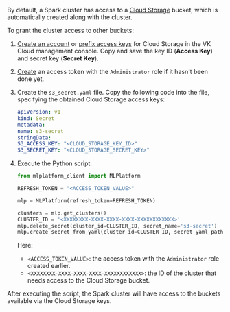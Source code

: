 By default, a Spark cluster has access to a [Cloud Storage](/en/storage/s3) bucket, which is automatically created along with the cluster.

To grant the cluster access to other buckets:

1. [Create an account](/ru/storage/s3/instructions/access-management/access-keys "change-lang") or [prefix access keys](/ru/storage/s3/instructions/buckets/bucket-keys "change-lang") for Cloud Storage in the VK Cloud management console. Copy and save the key ID (**Access Key**) and secret key (**Secret Key**).
1. [Create](/ru/ml/spark-to-k8s/ml-platform-library/authz "change-lang") an access token with the `Administrator` role if it hasn't been done yet.
1. Create the `s3_secret.yaml` file. Copy the following code into the file, specifying the obtained Cloud Storage access keys:

     ```yaml
     apiVersion: v1
     kind: Secret
     metadata:
     name: s3-secret
     stringData:
     S3_ACCESS_KEY: "<CLOUD_STORAGE_KEY_ID>"
     S3_SECRET_KEY: "<CLOUD_STORAGE_SECRET_KEY>"
     ```

1. Execute the Python script:

     ```python
     from mlplatform_client import MLPlatform

     REFRESH_TOKEN = "<ACCESS_TOKEN_VALUE>"

     mlp = MLPlatform(refresh_token=REFRESH_TOKEN)

     clusters = mlp.get_clusters()
     CLUSTER_ID = '<XXXXXXXX-XXXX-XXXX-XXXX-XXXXXXXXXXXX>'
     mlp.delete_secret(cluster_id=CLUSTER_ID, secret_name='s3-secret')
     mlp.create_secret_from_yaml(cluster_id=CLUSTER_ID, secret_yaml_path='s3_secret.yaml')
     ```

     Here:

     - `<ACCESS_TOKEN_VALUE>`: the access token with the `Administrator` role created earlier.
     - `<XXXXXXXX-XXXX-XXXX-XXXX-XXXXXXXXXXXX>`: the ID of the cluster that needs access to the Cloud Storage bucket.

After executing the script, the Spark cluster will have access to the buckets available via the Cloud Storage keys.

